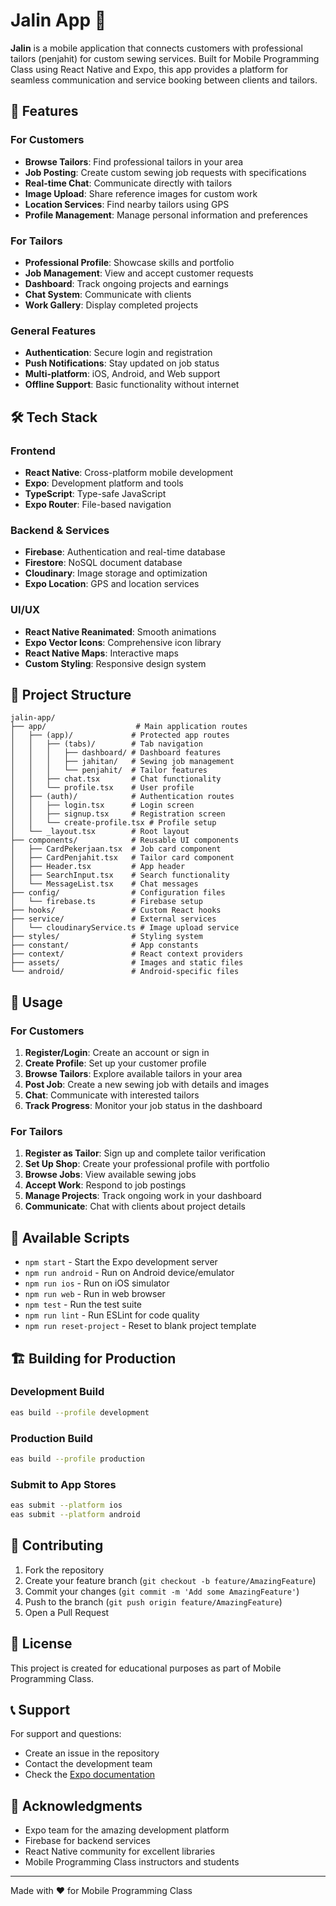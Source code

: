 # Jalin App 🧵

**Jalin** is a mobile application that connects customers with professional tailors (penjahit) for custom sewing services. Built for Mobile Programming Class using React Native and Expo, this app provides a platform for seamless communication and service booking between clients and tailors.

## 📱 Features

### For Customers
- **Browse Tailors**: Find professional tailors in your area
- **Job Posting**: Create custom sewing job requests with specifications
- **Real-time Chat**: Communicate directly with tailors
- **Image Upload**: Share reference images for custom work
- **Location Services**: Find nearby tailors using GPS
- **Profile Management**: Manage personal information and preferences

### For Tailors
- **Professional Profile**: Showcase skills and portfolio
- **Job Management**: View and accept customer requests
- **Dashboard**: Track ongoing projects and earnings
- **Chat System**: Communicate with clients
- **Work Gallery**: Display completed projects

### General Features
- **Authentication**: Secure login and registration
- **Push Notifications**: Stay updated on job status
- **Multi-platform**: iOS, Android, and Web support
- **Offline Support**: Basic functionality without internet

## 🛠️ Tech Stack

### Frontend
- **React Native**: Cross-platform mobile development
- **Expo**: Development platform and tools
- **TypeScript**: Type-safe JavaScript
- **Expo Router**: File-based navigation

### Backend & Services
- **Firebase**: Authentication and real-time database
- **Firestore**: NoSQL document database
- **Cloudinary**: Image storage and optimization
- **Expo Location**: GPS and location services

### UI/UX
- **React Native Reanimated**: Smooth animations
- **Expo Vector Icons**: Comprehensive icon library
- **React Native Maps**: Interactive maps
- **Custom Styling**: Responsive design system

## 📁 Project Structure

```
jalin-app/
├── app/                    # Main application routes
│   ├── (app)/             # Protected app routes
│   │   ├── (tabs)/        # Tab navigation
│   │   │   ├── dashboard/ # Dashboard features
│   │   │   ├── jahitan/   # Sewing job management
│   │   │   └── penjahit/  # Tailor features
│   │   ├── chat.tsx       # Chat functionality
│   │   └── profile.tsx    # User profile
│   ├── (auth)/            # Authentication routes
│   │   ├── login.tsx      # Login screen
│   │   ├── signup.tsx     # Registration screen
│   │   └── create-profile.tsx # Profile setup
│   └── _layout.tsx        # Root layout
├── components/            # Reusable UI components
│   ├── CardPekerjaan.tsx  # Job card component
│   ├── CardPenjahit.tsx   # Tailor card component
│   ├── Header.tsx         # App header
│   ├── SearchInput.tsx    # Search functionality
│   └── MessageList.tsx    # Chat messages
├── config/                # Configuration files
│   └── firebase.ts        # Firebase setup
├── hooks/                 # Custom React hooks
├── service/               # External services
│   └── cloudinaryService.ts # Image upload service
├── styles/                # Styling system
├── constant/              # App constants
├── context/               # React context providers
├── assets/                # Images and static files
└── android/               # Android-specific files
```

## 🎯 Usage

### For Customers
1. **Register/Login**: Create an account or sign in
2. **Create Profile**: Set up your customer profile
3. **Browse Tailors**: Explore available tailors in your area
4. **Post Job**: Create a new sewing job with details and images
5. **Chat**: Communicate with interested tailors
6. **Track Progress**: Monitor your job status in the dashboard

### For Tailors
1. **Register as Tailor**: Sign up and complete tailor verification
2. **Set Up Shop**: Create your professional profile with portfolio
3. **Browse Jobs**: View available sewing jobs
4. **Accept Work**: Respond to job postings
5. **Manage Projects**: Track ongoing work in your dashboard
6. **Communicate**: Chat with clients about project details

## 🔧 Available Scripts

- `npm start` - Start the Expo development server
- `npm run android` - Run on Android device/emulator
- `npm run ios` - Run on iOS simulator
- `npm run web` - Run in web browser
- `npm test` - Run the test suite
- `npm run lint` - Run ESLint for code quality
- `npm run reset-project` - Reset to blank project template

## 🏗️ Building for Production

### Development Build
```bash
eas build --profile development
```

### Production Build
```bash
eas build --profile production
```

### Submit to App Stores
```bash
eas submit --platform ios
eas submit --platform android
```

## 🤝 Contributing

1. Fork the repository
2. Create your feature branch (`git checkout -b feature/AmazingFeature`)
3. Commit your changes (`git commit -m 'Add some AmazingFeature'`)
4. Push to the branch (`git push origin feature/AmazingFeature`)
5. Open a Pull Request

## 📄 License

This project is created for educational purposes as part of Mobile Programming Class.

## 📞 Support

For support and questions:
- Create an issue in the repository
- Contact the development team
- Check the [Expo documentation](https://docs.expo.dev/)

## 🙏 Acknowledgments

- Expo team for the amazing development platform
- Firebase for backend services
- React Native community for excellent libraries
- Mobile Programming Class instructors and students

---

Made with ❤️ for Mobile Programming Class

